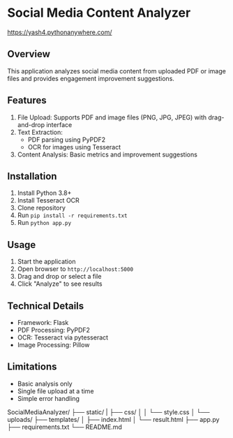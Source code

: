 # Social Media Content Analyzer
https://yash4.pythonanywhere.com/


## Overview
This application analyzes social media content from uploaded PDF or image files and provides engagement improvement suggestions.

## Features
1. File Upload: Supports PDF and image files (PNG, JPG, JPEG) with drag-and-drop interface
2. Text Extraction: 
   - PDF parsing using PyPDF2
   - OCR for images using Tesseract
3. Content Analysis: Basic metrics and improvement suggestions

## Installation
1. Install Python 3.8+
2. Install Tesseract OCR
3. Clone repository
4. Run `pip install -r requirements.txt`
5. Run `python app.py`

## Usage
1. Start the application
2. Open browser to `http://localhost:5000`
3. Drag and drop or select a file
4. Click "Analyze" to see results

## Technical Details
- Framework: Flask
- PDF Processing: PyPDF2
- OCR: Tesseract via pytesseract
- Image Processing: Pillow

## Limitations
- Basic analysis only
- Single file upload at a time
- Simple error handling




SocialMediaAnalyzer/
├── static/
|  ├── css/
│   │   └── style.css
│   └── uploads/
├── templates/
│   ├── index.html
│   └── result.html
├── app.py
├── requirements.txt
└── README.md
